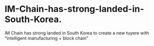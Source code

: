 # IM-Chain-has-strong-landed-in-South-Korea.
IM Chain has strong landed in South Korea to create a new tuyere with “intelligent manufacturing + block chain”
